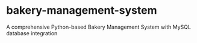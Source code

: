 # bakery-management-system
A comprehensive Python-based Bakery Management System with MySQL database integration
